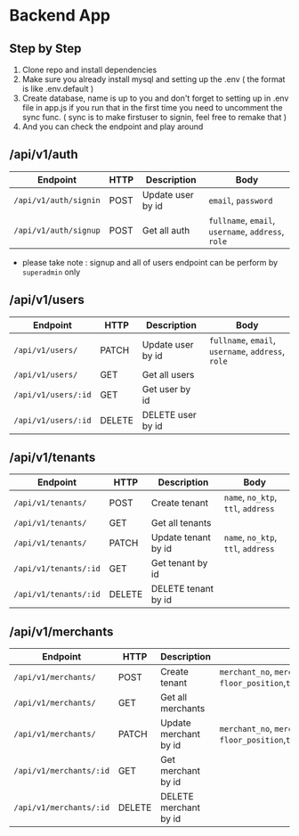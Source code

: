# Backend App

## Step by Step

1. Clone repo and install dependencies
2. Make sure you already install mysql and setting up the .env ( the format is like .env.default )
3. Create database, name is up to you and don't forget to setting up in .env file in app.js if you run that in the first time you need to uncomment the sync func. ( sync is to make firstuser to signin, feel free to remake that )
4. And you can check the endpoint and play around

## /api/v1/auth

| Endpoint              | HTTP | Description       | Body                                               |
| --------------------- | ---- | ----------------- | -------------------------------------------------- |
| `/api/v1/auth/signin` | POST | Update user by id | `email`, `password`                                |
| `/api/v1/auth/signup` | POST | Get all auth      | `fullname`, `email`, `username`, `address`, `role` |

- please take note : signup and all of users endpoint can be perform by `superadmin` only

## /api/v1/users

| Endpoint            | HTTP   | Description       | Body                                               |
| ------------------- | ------ | ----------------- | -------------------------------------------------- |
| `/api/v1/users/`    | PATCH  | Update user by id | `fullname`, `email`, `username`, `address`, `role` |
| `/api/v1/users/`    | GET    | Get all users     |                                                    |
| `/api/v1/users/:id` | GET    | Get user by id    |                                                    |
| `/api/v1/users/:id` | DELETE | DELETE user by id |                                                    |

## /api/v1/tenants

| Endpoint              | HTTP   | Description         | Body                               |
| --------------------- | ------ | ------------------- | ---------------------------------- |
| `/api/v1/tenants/`    | POST   | Create tenant       | `name`, `no_ktp`, `ttl`, `address` |
| `/api/v1/tenants/`    | GET    | Get all tenants     |                                    |
| `/api/v1/tenants/`    | PATCH  | Update tenant by id | `name`, `no_ktp`, `ttl`, `address` |
| `/api/v1/tenants/:id` | GET    | Get tenant by id    |                                    |
| `/api/v1/tenants/:id` | DELETE | DELETE tenant by id |                                    |

## /api/v1/merchants

| Endpoint                | HTTP   | Description           | Body                                                                                                                                  |
| ----------------------- | ------ | --------------------- | ------------------------------------------------------------------------------------------------------------------------------------- |
| `/api/v1/merchants/`    | POST   | Create tenant         | `merchant_no`, `merchant_status`, `floor_position`,`type_of_sale`,`type_of_merchant`,`merchant_space`,`price_per_meter`,`total_price` |
| `/api/v1/merchants/`    | GET    | Get all merchants     |                                                                                                                                       |
| `/api/v1/merchants/`    | PATCH  | Update merchant by id | `merchant_no`, `merchant_status`, `floor_position`,`type_of_sale`,`type_of_merchant`,`merchant_space`,`price_per_meter`,`total_price` |
| `/api/v1/merchants/:id` | GET    | Get merchant by id    |                                                                                                                                       |
| `/api/v1/merchants/:id` | DELETE | DELETE merchant by id |                                                                                                                                       |
